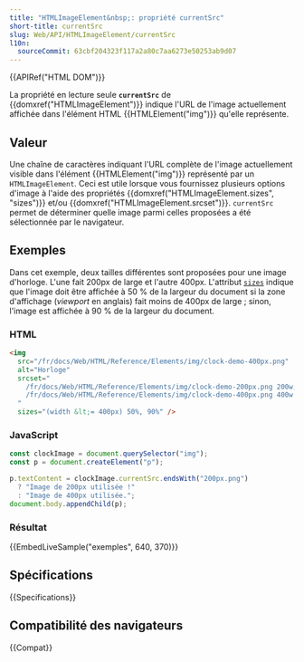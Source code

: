 ```yaml
---
title: "HTMLImageElement&nbsp;: propriété currentSrc"
short-title: currentSrc
slug: Web/API/HTMLImageElement/currentSrc
l10n:
  sourceCommit: 63cbf204323f117a2a80c7aa6273e50253ab9d07
---
```


{{APIRef("HTML DOM")}}

La propriété en lecture seule **`currentSrc`** de {{domxref("HTMLImageElement")}} indique l'URL de l'image actuellement affichée dans l'élément HTML {{HTMLElement("img")}} qu'elle représente.

## Valeur

Une chaîne de caractères indiquant l'URL complète de l'image actuellement visible dans l'élément {{HTMLElement("img")}} représenté par un `HTMLImageElement`. Ceci est utile lorsque vous fournissez plusieurs options d'image à l'aide des propriétés {{domxref("HTMLImageElement.sizes", "sizes")}} et/ou {{domxref("HTMLImageElement.srcset")}}. `currentSrc` permet de déterminer quelle image parmi celles proposées a été sélectionnée par le navigateur.

## Exemples

Dans cet exemple, deux tailles différentes sont proposées pour une image d'horloge. L'une fait 200px de large et l'autre 400px. L'attribut [`sizes`](/fr/docs/Web/HTML/Reference/Elements/img#sizes) indique que l'image doit être affichée à 50&nbsp;% de la largeur du document si la zone d'affichage (<i lang="en">viewport</i> en anglais) fait moins de 400px de large&nbsp;; sinon, l'image est affichée à 90&nbsp;% de la largeur du document.

### HTML

```html
<img
  src="/fr/docs/Web/HTML/Reference/Elements/img/clock-demo-400px.png"
  alt="Horloge"
  srcset="
    /fr/docs/Web/HTML/Reference/Elements/img/clock-demo-200px.png 200w,
    /fr/docs/Web/HTML/Reference/Elements/img/clock-demo-400px.png 400w
  "
  sizes="(width &lt;= 400px) 50%, 90%" />
```

### JavaScript

```js
const clockImage = document.querySelector("img");
const p = document.createElement("p");

p.textContent = clockImage.currentSrc.endsWith("200px.png")
  ? "Image de 200px utilisée !"
  : "Image de 400px utilisée.";
document.body.appendChild(p);
```

### Résultat

{{EmbedLiveSample("exemples", 640, 370)}}

## Spécifications

{{Specifications}}

## Compatibilité des navigateurs

{{Compat}}

